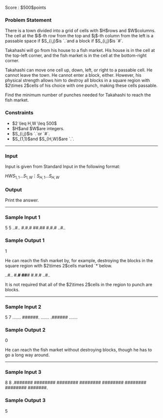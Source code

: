 
<div>

<span>

<span>

<p>
Score : $500$points
</p>

<div>

<section>

### **Problem Statement**

<p>
There is a town divided into a grid of cells with $H$rows and $W$columns. The cell at the $i$-th row from the top and $j$-th column from the left is a passable space if $S_{i,j}$is `.`and a block if $S_{i,j}$is `#`.
</p>

<p>
Takahashi will go from his house to a fish market. His house is in the cell at the top-left corner, and the fish market is in the cell at the bottom-right corner.
</p>

<p>
Takahashi can move one cell up, down, left, or right to a passable cell. He cannot leave the town.
He cannot enter a block, either. However, his physical strength allows him to destroy all blocks in a square region with $2\times 2$cells of his choice with one punch, making these cells passable.
</p>

<p>
Find the minimum number of punches needed for Takahashi to reach the fish market.
</p>

</section>

</div>

<div>

<section>

### **Constraints**

<ul>

<li>
$2 \leq H,W \leq 500$
</li>

<li>
$H$and $W$are integers.
</li>

<li>
$S_{i,j}$is `.`or `#`.
</li>

<li>
$S_{1,1}$and $S_{H,W}$are `.`.
</li>

</ul>

</section>

</div>

---

<div>

<div>

<section>

### **Input**

<p>
Input is given from Standard Input in the following format:
</p>

<div>

$H$$W$$S_{1,1} \ldots S_{1,W}$$\vdots$$S_{H,1} \ldots S_{H,W}$
</div>

</section>

</div>

<div>

<section>

### **Output**

<p>
Print the answer.
</p>

</section>

</div>

</div>

---

<div>

<section>

### **Sample Input 1**

<div>

5 5
..#..
#.#.#
##.##
#.#.#
..#..

</div>

</section>

</div>

<div>

<section>

### **Sample Output 1**

<div>

1

</div>

<p>
He can reach the fish market by, for example, destroying the blocks in the square region with $2\times 2$cells marked `*`below.
</p>

<div>

..#..
#.**#
##**#
#.#.#
..#..
</div>

<p>
It is not required that all of the $2\times 2$cells in the region to punch are blocks.
</p>

</section>

</div>

---

<div>

<section>

### **Sample Input 2**

<div>

5 7
.......
######.
.......
.######
.......

</div>

</section>

</div>

<div>

<section>

### **Sample Output 2**

<div>

0

</div>

<p>
He can reach the fish market without destroying blocks, though he has to go a long way around.
</p>

</section>

</div>

---

<div>

<section>

### **Sample Input 3**

<div>

8 8
.#######
########
########
########
########
########
########
#######.

</div>

</section>

</div>

<div>

<section>

### **Sample Output 3**

<div>

5

</div>

</section>

</div>

</span>

</span>

</div>
